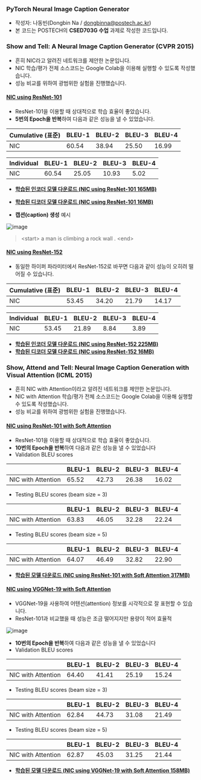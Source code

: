 ### PyTorch Neural Image Caption Generator

* 작성자: 나동빈(Dongbin Na / dongbinna@postech.ac.kr)
* 본 코드는 POSTECH의 **CSED703G 수업** 과제로 작성한 코드입니다.

### Show and Tell: A Neural Image Caption Generator (CVPR 2015)

* 흔히 NIC라고 알려진 네트워크를 제안한 논문입니다.
* NIC 학습/평가 전체 소스코드는 Google Colab을 이용해 실행할 수 있도록 작성했습니다.
* 성능 비교를 위하여 광범위한 실험을 진행했습니다.

#### [NIC using ResNet-101](Neural_Image_Captioning_(NIC)_using_ResNet_101.ipynb)

* ResNet-101을 이용할 때 상대적으로 학습 효율이 좋았습니다.
* <b>5번의 Epoch을 반복</b>하여 다음과 같은 성능을 낼 수 있었습니다.

|Cumulative (표준)|BLEU-1|BLEU-2|BLEU-3|BLEU-4|
|---|---|---|---|---|
|NIC|60.54|38.94|25.50|16.99|

|Individual|BLEU-1|BLEU-2|BLEU-3|BLEU-4|
|---|---|---|---|---|
|NIC|60.54|25.05|10.93|5.02|

* **[학습된 인코더 모델 다운로드 (NIC using ResNet-101 165MB)](https://postechackr-my.sharepoint.com/:u:/g/personal/dongbinna_postech_ac_kr/ERnDZFI8KD9OrX8rZGB4zucBLL1C2OQl5zdEIj9M23VH8A)**
* **[학습된 디코더 모델 다운로드 (NIC using ResNet-101 16MB)](https://postechackr-my.sharepoint.com/:u:/g/personal/dongbinna_postech_ac_kr/EfpMfIRuTy1NndX8U7C70XMBmu6wd3JofEo5T-uyIP8YOA)**

* <b>캡션(caption) 생성</b> 예시

![image](https://user-images.githubusercontent.com/16822641/100955005-1116cb00-3559-11eb-9662-7ab78c84b5d2.png)

> &lt;start&gt; a man is climbing a rock wall . &lt;end&gt;

#### [NIC using ResNet-152](Neural_Image_Captioning_(NIC)_using_ResNet_152.ipynb)

* 동일한 하이퍼 파라미터에서 ResNet-152로 바꾸면 다음과 같이 성능이 오히려 떨어질 수 있습니다.

|Cumulative (표준)|BLEU-1|BLEU-2|BLEU-3|BLEU-4|
|---|---|---|---|---|
|NIC|53.45|34.20|21.79|14.17|

|Individual|BLEU-1|BLEU-2|BLEU-3|BLEU-4|
|---|---|---|---|---|
|NIC|53.45|21.89|8.84|3.89|

* **[학습된 인코더 모델 다운로드 (NIC using ResNet-152 225MB)](https://postechackr-my.sharepoint.com/:u:/g/personal/dongbinna_postech_ac_kr/EYnv1WJvdBFHlavWFfP9t4IBO_etYTh6bRpu1LmKgz1g-A)**
* **[학습된 디코더 모델 다운로드 (NIC using ResNet-152 16MB)](https://postechackr-my.sharepoint.com/:u:/g/personal/dongbinna_postech_ac_kr/EfNwJM0ZzUZMpYyS8MQUDkABwfxQQg5kILMlrzBJoGcpIA)**

### Show, Attend and Tell: Neural Image Caption Generation with Visual Attention (ICML 2015)

* 흔히 NIC with Attention이라고 알려진 네트워크를 제안한 논문입니다.
* NIC with Attention 학습/평가 전체 소스코드는 Google Colab을 이용해 실행할 수 있도록 작성했습니다.
* 성능 비교를 위하여 광범위한 실험을 진행했습니다.

#### [NIC using ResNet-101 with Soft Attention](Neural_Image_Captioning_(NIC)_using_ResNet_101_with_Soft_Attention.ipynb)

* ResNet-101을 이용할 때 상대적으로 학습 효율이 좋았습니다.
* <b>10번의 Epoch을 반복</b>하여 다음과 같은 성능을 낼 수 있었습니다
* Validation BLEU scores

||BLEU-1|BLEU-2|BLEU-3|BLEU-4|
|---|---|---|---|---|
|NIC with Attention|65.52|42.73|26.38|16.02|

* Testing BLEU scores (beam size = 3)

||BLEU-1|BLEU-2|BLEU-3|BLEU-4|
|---|---|---|---|---|
|NIC with Attention|63.83|46.05|32.28|22.24|

* Testing BLEU scores (beam size = 5)

||BLEU-1|BLEU-2|BLEU-3|BLEU-4|
|---|---|---|---|---|
|NIC with Attention|64.07|46.49|32.82|22.90|

* **[학습된 모델 다운로드 (NIC using ResNet-101 with Soft Attention 317MB)](https://postechackr-my.sharepoint.com/:u:/g/personal/dongbinna_postech_ac_kr/EX5AfxJbBstNmFWEvjBepqwB9wt5nwxYwwhJzwKIPyRSrQ)**

#### [NIC using VGGNet-19 with Soft Attention](Neural_Image_Captioning_(NIC)_using_VGGNet_19_with_Soft_Attention.ipynb)

* VGGNet-19을 사용하여 어텐션(attention) 정보를 시각적으로 잘 표현할 수 있습니다.
* ResNet-101과 비교했을 때 성능은 조금 떨어지지만 용량이 적어 효율적

![image](https://user-images.githubusercontent.com/16822641/100955415-d82b2600-3559-11eb-95c5-35c1e687029e.png)

* <b>10번의 Epoch을 반복</b>하여 다음과 같은 성능을 낼 수 있었습니다
* Validation BLEU scores

||BLEU-1|BLEU-2|BLEU-3|BLEU-4|
|---|---|---|---|---|
|NIC with Attention|64.40|41.41|25.19|15.24|

* Testing BLEU scores (beam size = 3)

||BLEU-1|BLEU-2|BLEU-3|BLEU-4|
|---|---|---|---|---|
|NIC with Attention|62.84|44.73|31.08|21.49|

* Testing BLEU scores (beam size = 5)

||BLEU-1|BLEU-2|BLEU-3|BLEU-4|
|---|---|---|---|---|
|NIC with Attention|62.87|45.03|31.25|21.44|

* **[학습된 모델 다운로드 (NIC using VGGNet-19 with Soft Attention 158MB)](https://postechackr-my.sharepoint.com/:u:/g/personal/dongbinna_postech_ac_kr/EaS9knMWuv5Nr6-eeWwoTG8BvZNuR5YtJiJ8vRhe4vFvsw)**
